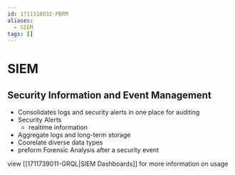 ```yaml
---
id: 1711318032-PBRM
aliases:
  - SIEM
tags: []
---
```


# SIEM
## Security Information and Event Management 
- Consolidates logs and security alerts in one place for auditing 
- Security Alerts 
    - realtime information
- Aggregate logs and long-term storage
- Coorelate diverse data types
- preform Forensic Analysis after a security event 

view [[1711739011-GRQL|SIEM Dashboards]] for more information on usage 
